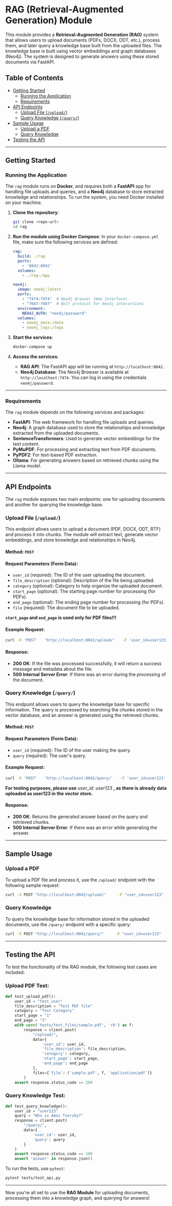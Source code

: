 
# RAG (Retrieval-Augmented Generation) Module

This module provides a **Retrieval-Augmented Generation (RAG)** system that allows users to upload documents (PDFs, DOCX, ODT, etc.), process them, and later query a knowledge base built from the uploaded files. The knowledge base is built using vector embeddings and graph databases (Neo4j). The system is designed to generate answers using these stored documents via FastAPI.

## Table of Contents

- [Getting Started](#getting-started)
  - [Running the Application](#running-the-application)
  - [Requirements](#requirements)
- [API Endpoints](#api-endpoints)
  - [Upload File (`/upload/`)](#upload-file-upload)
  - [Query Knowledge (`/query/`)](#query-knowledge-query)
- [Sample Usage](#sample-usage)
  - [Upload a PDF](#upload-a-pdf)
  - [Query Knowledge](#query-knowledge)
- [Testing the API](#testing-the-api)

---

## Getting Started

### Running the Application

The `rag` module runs on **Docker**, and requires both a **FastAPI** app for handling file uploads and queries, and a **Neo4j** database to store extracted knowledge and relationships. To run the system, you need Docker installed on your machine.

1. **Clone the repository**:
   ```bash
   git clone <repo-url>
   cd rag
   ```

2. **Run the module using Docker Compose**:
   In your `docker-compose.yml` file, make sure the following services are defined:

   ```yaml
   rag:
     build: ./rag
     ports:
       - '8042:8042'
     volumes:
       - ./rag:/app

   neo4j:
     image: neo4j:latest
     ports:
       - "7474:7474"  # Neo4j Browser (Web Interface)
       - "7687:7687"  # Bolt protocol for Neo4j interactions
     environment:
       NEO4J_AUTH: "neo4j/password"
     volumes:
       - neo4j_data:/data
       - neo4j_logs:/logs
   ```

3. **Start the services**:
   ```bash
   docker-compose up
   ```

4. **Access the services**:
   - **RAG API**: The FastAPI app will be running at `http://localhost:8042`.
   - **Neo4j Database**: The Neo4j Browser is available at `http://localhost:7474`. You can log in using the credentials `neo4j/password`.

---

### Requirements

The `rag` module depends on the following services and packages:
- **FastAPI**: The web framework for handling file uploads and queries.
- **Neo4j**: A graph database used to store the relationships and knowledge extracted from the uploaded documents.
- **SentenceTransformers**: Used to generate vector embeddings for the text content.
- **PyMuPDF**: For processing and extracting text from PDF documents.
- **PyPDF2**: For text-based PDF extraction.
- **Ollama**: For generating answers based on retrieved chunks using the Llama model.

---

## API Endpoints

The `rag` module exposes two main endpoints: one for uploading documents and another for querying the knowledge base.

### Upload File (`/upload/`)

This endpoint allows users to upload a document (PDF, DOCX, ODT, RTF) and process it into chunks. The module will extract text, generate vector embeddings, and store knowledge and relationships in Neo4j.

#### Method: `POST`

#### Request Parameters (Form Data):
- `user_id` (required): The ID of the user uploading the document.
- `file_description` (optional): Description of the file being uploaded.
- `category` (optional): Category to help organize the uploaded document.
- `start_page` (optional): The starting page number for processing (for PDFs).
- `end_page` (optional): The ending page number for processing (for PDFs).
- `file` (required): The document file to be uploaded.

**`start_page` and `end_page` is used only for PDF files!!!**
#### Example Request:

```bash
curl -X 'POST'   'http://localhost:8042/upload/'   -F 'user_id=user123'   -F 'file_description=My test document'   -F 'category=Test'   -F 'start_page=1'   -F 'end_page=5'   -F 'file=@path_to_your_file.pdf'
```

#### Response:
- **200 OK**: If the file was processed successfully, it will return a success message and metadata about the file.
- **500 Internal Server Error**: If there was an error during the processing of the document.

### Query Knowledge (`/query/`)

This endpoint allows users to query the knowledge base for specific information. The query is processed by searching the chunks stored in the vector database, and an answer is generated using the retrieved chunks.

#### Method: `POST`

#### Request Parameters (Form Data):
- `user_id` (required): The ID of the user making the query.
- `query` (required): The user's query.

#### Example Request:

```bash
curl -X 'POST'   'http://localhost:8042/query/'   -F 'user_id=user123'   -F 'query=Who is Amos Tversky?'
```

**For testing purposes, please use** *user_id: user123* **, as there is already data uploaded as user123 in the vector store.**
#### Response:
- **200 OK**: Returns the generated answer based on the query and retrieved chunks.
- **500 Internal Server Error**: If there was an error while generating the answer.

---

## Sample Usage

### Upload a PDF

To upload a PDF file and process it, use the `/upload/` endpoint with the following sample request:

```bash
curl -X POST "http://localhost:8042/upload/"     -F "user_id=user123"     -F "file_description=Research Paper"     -F "category=Science"     -F "start_page=0"     -F "end_page=10"     -F "file=@/path/to/document.pdf"
```

### Query Knowledge

To query the knowledge base for information stored in the uploaded documents, use the `/query/` endpoint with a specific query:

```bash
curl -X POST "http://localhost:8042/query/"     -F "user_id=user123"     -F "query=Who is Amos Tversky?"
```

---

## Testing the API

To test the functionality of the RAG module, the following test cases are included:

### Upload PDF Test:

```python
def test_upload_pdf():
    user_id = "test_user"
    file_description = "Test PDF file"
    category = "Test Category"
    start_page = "1"
    end_page = "3"
    with open('tests/test_files/sample.pdf', 'rb') as f:
        response = client.post(
            "/upload/",
            data={
                'user_id': user_id,
                'file_description': file_description,
                'category': category,
                'start_page': start_page,
                'end_page': end_page
            },
            files={'file': ('sample.pdf', f, 'application/pdf')}
        )
    assert response.status_code == 200
```

### Query Knowledge Test:

```python
def test_query_knowledge():
    user_id = "user123"
    query = "Who is Amos Tversky?"
    response = client.post(
        "/query/",
        data={
            'user_id': user_id,
            'query': query
        }
    )
    assert response.status_code == 200
    assert 'answer' in response.json()
```

To run the tests, use `pytest`:

```bash
pytest tests/test_api.py
```

---

Now you're all set to use the **RAG Module** for uploading documents, processing them into a knowledge graph, and querying for answers!
